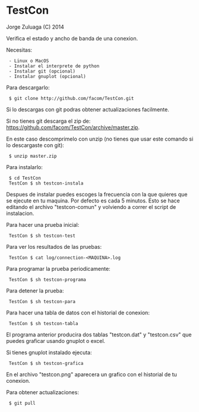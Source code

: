 TestCon
=======
Jorge Zuluaga (C) 2014

Verifica el estado y ancho de banda de una conexion.

Necesitas:

     - Linux o MacOS
     - Instalar el interprete de python
     - Instalar git (opcional)
     - Instalar gnuplot (opcional)

Para descargarlo:

     $ git clone http://github.com/facom/TestCon.git

Si lo descargas con git podras obtener actualizaciones facilmente.

Si no tienes git descarga el zip de:
https://github.com/facom/TestCon/archive/master.zip.

En este caso descomprimelo con unzip (no tienes que usar este comando
si lo descargaste con git):

     $ unzip master.zip      

Para instalarlo: 

     $ cd TestCon
     TestCon $ sh testcon-instala

Despues de instalar puedes escoges la frecuencia con la que quieres
que se ejecute en tu maquina.  Por defecto es cada 5 minutos.  Esto se
hace editando el archivo "testcon-comun" y volviendo a correr el
script de instalacion.

Para hacer una prueba inicial:
     
     TestCon $ sh testcon-test

Para ver los resultados de las pruebas:

     TestCon $ cat log/connection-<MAQUINA>.log

Para programar la prueba periodicamente:

     TestCon $ sh testcon-programa

Para detener la prueba:

     TestCon $ sh testcon-para

Para hacer una tabla de datos con el historial de conexion:

     TestCon $ sh testcon-tabla

El programa anterior producira dos tablas "testcon.dat" y
"testcon.csv" que puedes graficar usando gnuplot o excel.

Si tienes gnuplot instalado ejecuta:

     TestCon $ sh testcon-grafica

En el archivo "testcon.png" aparecera un grafico con el historial de
tu conexion.

Para obtener actualizaciones:

     $ git pull

 